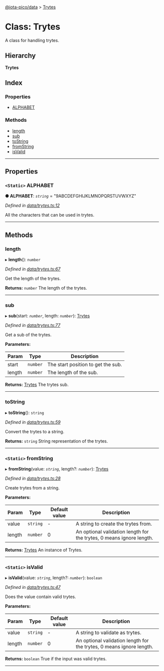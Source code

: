 [@iota-pico/data](../README.md) > [Trytes](../classes/trytes.md)

# Class: Trytes

A class for handling trytes.

## Hierarchy

**Trytes**

## Index

### Properties

* [ALPHABET](trytes.md#alphabet)

### Methods

* [length](trytes.md#length)
* [sub](trytes.md#sub)
* [toString](trytes.md#tostring)
* [fromString](trytes.md#fromstring)
* [isValid](trytes.md#isvalid)

---

## Properties

<a id="alphabet"></a>

### `<Static>` ALPHABET

**●  ALPHABET**:  *`string`*  = "9ABCDEFGHIJKLMNOPQRSTUVWXYZ"

*Defined in [data/trytes.ts:12](https://github.com/iotaeco/iota-pico-data/blob/ecbfc47/src/data/trytes.ts#L12)*

All the characters that can be used in trytes.

___

## Methods

<a id="length"></a>

###  length

▸ **length**(): `number`

*Defined in [data/trytes.ts:67](https://github.com/iotaeco/iota-pico-data/blob/ecbfc47/src/data/trytes.ts#L67)*

Get the length of the trytes.

**Returns:** `number`
The length of the trytes.

___

<a id="sub"></a>

###  sub

▸ **sub**(start: *`number`*, length: *`number`*): [Trytes](trytes.md)

*Defined in [data/trytes.ts:77](https://github.com/iotaeco/iota-pico-data/blob/ecbfc47/src/data/trytes.ts#L77)*

Get a sub of the trytes.

**Parameters:**

| Param | Type | Description |
| ------ | ------ | ------ |
| start | `number`   |  The start position to get the sub. |
| length | `number`   |  The length of the sub. |

**Returns:** [Trytes](trytes.md)
The trytes sub.

___

<a id="tostring"></a>

###  toString

▸ **toString**(): `string`

*Defined in [data/trytes.ts:59](https://github.com/iotaeco/iota-pico-data/blob/ecbfc47/src/data/trytes.ts#L59)*

Convert the trytes to a string.

**Returns:** `string`
String representation of the trytes.

___

<a id="fromstring"></a>

### `<Static>` fromString

▸ **fromString**(value: *`string`*, length?: *`number`*): [Trytes](trytes.md)

*Defined in [data/trytes.ts:28](https://github.com/iotaeco/iota-pico-data/blob/ecbfc47/src/data/trytes.ts#L28)*

Create trytes from a string.

**Parameters:**

| Param | Type | Default value | Description |
| ------ | ------ | ------ | ------ |
| value | `string`  | - |   A string to create the trytes from. |
| length | `number`  | 0 |   An optional validation length for the trytes, 0 means ignore length. |

**Returns:** [Trytes](trytes.md)
An instance of Trytes.

___

<a id="isvalid"></a>

### `<Static>` isValid

▸ **isValid**(value: *`string`*, length?: *`number`*): `boolean`

*Defined in [data/trytes.ts:47](https://github.com/iotaeco/iota-pico-data/blob/ecbfc47/src/data/trytes.ts#L47)*

Does the value contain valid trytes.

**Parameters:**

| Param | Type | Default value | Description |
| ------ | ------ | ------ | ------ |
| value | `string`  | - |   A string to validate as trytes. |
| length | `number`  | 0 |   An optional validation length for the trytes, 0 means ignore length. |

**Returns:** `boolean`
True if the input was valid trytes.

___


